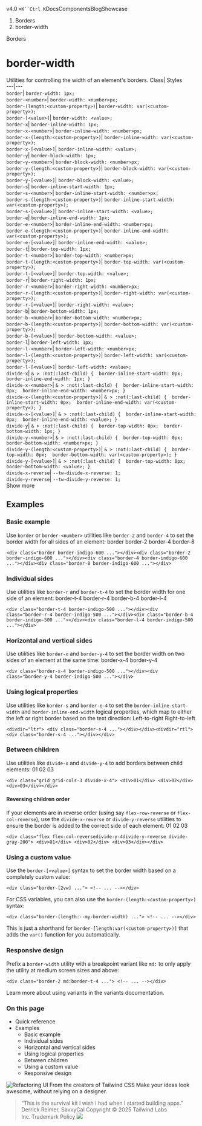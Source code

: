v4.0
`⌘K``Ctrl K`DocsComponentsBlogShowcase
  1. Borders
  2. border-width


Borders
# border-width
Utilities for controlling the width of an element's borders.
Class| Styles  
---|---  
`border`| `border-width: 1px;`  
`border-<number>`| `border-width: <number>px;`  
`border-(length:<custom-property>)`| `border-width: var(<custom-property>);`  
`border-[<value>]`| `border-width: <value>;`  
`border-x`| `border-inline-width: 1px;`  
`border-x-<number>`| `border-inline-width: <number>px;`  
`border-x-(length:<custom-property>)`| `border-inline-width: var(<custom-property>);`  
`border-x-[<value>]`| `border-inline-width: <value>;`  
`border-y`| `border-block-width: 1px;`  
`border-y-<number>`| `border-block-width: <number>px;`  
`border-y-(length:<custom-property>)`| `border-block-width: var(<custom-property>);`  
`border-y-[<value>]`| `border-block-width: <value>;`  
`border-s`| `border-inline-start-width: 1px;`  
`border-s-<number>`| `border-inline-start-width: <number>px;`  
`border-s-(length:<custom-property>)`| `border-inline-start-width: var(<custom-property>);`  
`border-s-[<value>]`| `border-inline-start-width: <value>;`  
`border-e`| `border-inline-end-width: 1px;`  
`border-e-<number>`| `border-inline-end-width: <number>px;`  
`border-e-(length:<custom-property>)`| `border-inline-end-width: var(<custom-property>);`  
`border-e-[<value>]`| `border-inline-end-width: <value>;`  
`border-t`| `border-top-width: 1px;`  
`border-t-<number>`| `border-top-width: <number>px;`  
`border-t-(length:<custom-property>)`| `border-top-width: var(<custom-property>);`  
`border-t-[<value>]`| `border-top-width: <value>;`  
`border-r`| `border-right-width: 1px;`  
`border-r-<number>`| `border-right-width: <number>px;`  
`border-r-(length:<custom-property>)`| `border-right-width: var(<custom-property>);`  
`border-r-[<value>]`| `border-right-width: <value>;`  
`border-b`| `border-bottom-width: 1px;`  
`border-b-<number>`| `border-bottom-width: <number>px;`  
`border-b-(length:<custom-property>)`| `border-bottom-width: var(<custom-property>);`  
`border-b-[<value>]`| `border-bottom-width: <value>;`  
`border-l`| `border-left-width: 1px;`  
`border-l-<number>`| `border-left-width: <number>px;`  
`border-l-(length:<custom-property>)`| `border-left-width: var(<custom-property>);`  
`border-l-[<value>]`| `border-left-width: <value>;`  
`divide-x`| `& > :not(:last-child) {  border-inline-start-width: 0px;  border-inline-end-width: 1px; }`  
`divide-x-<number>`| `& > :not(:last-child) {  border-inline-start-width: 0px;  border-inline-end-width: <number>px; }`  
`divide-x-(length:<custom-property>)`| `& > :not(:last-child) {  border-inline-start-width: 0px;  border-inline-end-width: var(<custom-property>); }`  
`divide-x-[<value>]`| `& > :not(:last-child) {  border-inline-start-width: 0px;  border-inline-end-width: <value>; }`  
`divide-y`| `& > :not(:last-child) {  border-top-width: 0px;  border-bottom-width: 1px; }`  
`divide-y-<number>`| `& > :not(:last-child) {  border-top-width: 0px;  border-bottom-width: <number>px; }`  
`divide-y-(length:<custom-property>)`| `& > :not(:last-child) {  border-top-width: 0px;  border-bottom-width: var(<custom-property>); }`  
`divide-y-[<value>]`| `& > :not(:last-child) {  border-top-width: 0px;  border-bottom-width: <value>; }`  
`divide-x-reverse`| `--tw-divide-x-reverse: 1;`  
`divide-y-reverse`| `--tw-divide-y-reverse: 1;`  
Show more
## Examples
### Basic example
Use `border` or `border-<number>` utilities like `border-2` and `border-4` to set the border width for all sides of an element:
border
border-2
border-4
border-8
```
<div class="border border-indigo-600 ..."></div><div class="border-2 border-indigo-600 ..."></div><div class="border-4 border-indigo-600 ..."></div><div class="border-8 border-indigo-600 ..."></div>
```

### Individual sides
Use utilities like `border-r` and `border-t-4` to set the border width for one side of an element:
border-t-4
border-r-4
border-b-4
border-l-4
```
<div class="border-t-4 border-indigo-500 ..."></div><div class="border-r-4 border-indigo-500 ..."></div><div class="border-b-4 border-indigo-500 ..."></div><div class="border-l-4 border-indigo-500 ..."></div>
```

### Horizontal and vertical sides
Use utilities like `border-x` and `border-y-4` to set the border width on two sides of an element at the same time:
border-x-4
border-y-4
```
<div class="border-x-4 border-indigo-500 ..."></div><div class="border-y-4 border-indigo-500 ..."></div>
```

### Using logical properties
Use utilities like `border-s` and `border-e-4` to set the `border-inline-start-width` and `border-inline-end-width` logical properties, which map to either the left or right border based on the text direction:
Left-to-right
Right-to-left
```
<divdir="ltr"> <div class="border-s-4 ..."></div></div><divdir="rtl"> <div class="border-s-4 ..."></div></div>
```

### Between children
Use utilities like `divide-x` and `divide-y-4` to add borders between child elements:
01
02
03
```
<div class="grid grid-cols-3 divide-x-4"> <div>01</div> <div>02</div> <div>03</div></div>
```

#### Reversing children order
If your elements are in reverse order (using say `flex-row-reverse` or `flex-col-reverse`), use the `divide-x-reverse` or `divide-y-reverse` utilities to ensure the border is added to the correct side of each element:
01
02
03
```
<div class="flex flex-col-reversedivide-y-4divide-y-reverse divide-gray-200"> <div>01</div> <div>02</div> <div>03</div></div>
```

### Using a custom value
Use the `border-[<value>]` syntax to set the border width based on a completely custom value:
```
<div class="border-[2vw] ..."> <!-- ... --></div>
```

For CSS variables, you can also use the `border-(length:<custom-property>)` syntax:
```
<div class="border-(length:--my-border-width) ..."> <!-- ... --></div>
```

This is just a shorthand for `border-[length:var(<custom-property>)]` that adds the `var()` function for you automatically.
### Responsive design
Prefix a `border-width` utility with a breakpoint variant like `md:` to only apply the utility at medium screen sizes and above:
```
<div class="border-2 md:border-t-4 ..."> <!-- ... --></div>
```

Learn more about using variants in the variants documentation.
### On this page
  * Quick reference
  * Examples
    * Basic example
    * Individual sides
    * Horizontal and vertical sides
    * Using logical properties
    * Between children
    * Using a custom value
    * Responsive design


![Refactoring UI](https://tailwindcss.com/_next/image?url=%2F_next%2Fstatic%2Fmedia%2Fbook-promo.27d91093.png&w=256&q=75)
From the creators of Tailwind CSS
Make your ideas look awesome, without relying on a designer.
> “This is the survival kit I wish I had when I started building apps.”
> Derrick Reimer, SavvyCal
Copyright © 2025 Tailwind Labs Inc.·Trademark Policy
![](https://cdn.usefathom.com/?h=https%3A%2F%2Ftailwindcss.com&p=%2Fdocs%2Fborder-width&r=&sid=PMFMDJGK&qs=%7B%7D&cid=56112115)
